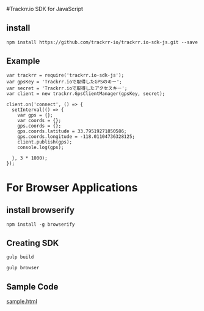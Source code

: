 #Trackrr.io SDK for JavaScript
## install
```
npm install https://github.com/trackrr-io/trackrr.io-sdk-js.git --save
```

## Example

```
var trackrr = require('trackrr.io-sdk-js');
var gpsKey = 'Trackrr.ioで取得したGPSのキー';
var secret = 'Trackrr.ioで取得したアクセスキー';
var client = new trackrr.GpsClientManager(gpsKey, secret);

client.on('connect', () => {
  setInterval(() => {
    var gps = {};
    var coords = {};
    gps.coords = {};
    gps.coords.latitude = 33.79519271850586;
    gps.coords.longitude = -118.01104736328125;
    client.publish(gps);
    console.log(gps);

  }, 3 * 1000);
});
```
# For Browser Applications
## install browserify
```
npm install -g browserify
```
## Creating SDK
```
gulp build
```

```
gulp browser
```
## Sample Code
[sample.html](https://github.com/trackrr-io/trackrr.io-sdk-js/blob/master/browser/sample.html)
